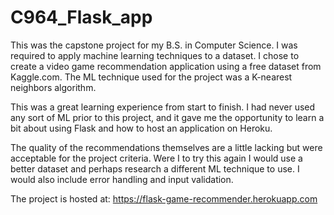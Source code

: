 # C964_Flask_app

This was the capstone project for my B.S. in Computer Science. I was required to apply machine learning techniques to a dataset.
I chose to create a video game recommendation application using a free dataset from Kaggle.com. The ML technique used for the project
was a K-nearest neighbors algorithm. 

This was a great learning experience from start to finish. I had never used any sort of ML prior to this project, and it gave me the
opportunity to learn a bit about using Flask and how to host an application on Heroku. 

The quality of the recommendations themselves are a little lacking but were acceptable for the project criteria. Were I to try this again
I would use a better dataset and perhaps research a different ML technique to use. I would also include error handling and input validation.

The project is hosted at: https://flask-game-recommender.herokuapp.com
